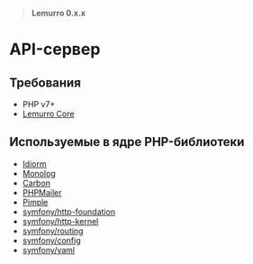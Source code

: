 > **Lemurro 0.x.x**

# API-сервер

## Требования
- PHP v7+
- [Lemurro Core](https://github.com/Lemurro/api-core)

## Используемые в ядре PHP-библиотеки
- [Idiorm](https://github.com/j4mie/idiorm)
- [Monolog](https://github.com/Seldaek/monolog)
- [Carbon](https://github.com/briannesbitt/carbon)
- [PHPMailer](https://github.com/PHPMailer/PHPMailer)
- [Pimple](https://github.com/silexphp/Pimple)
- [symfony/http-foundation](https://github.com/symfony/http-foundation)
- [symfony/http-kernel](https://github.com/symfony/http-kernel)
- [symfony/routing](https://github.com/symfony/routing)
- [symfony/config](https://github.com/symfony/config)
- [symfony/yaml](https://github.com/symfony/yaml)